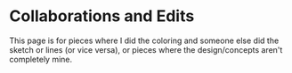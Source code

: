 # Collaborations and Edits

This page is for pieces where I did the coloring and someone else did the sketch or lines (or vice versa), or pieces where the design/concepts aren't completely mine.